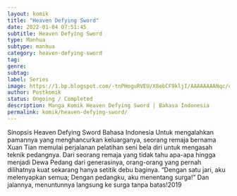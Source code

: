 ```yaml
---
layout: komik
title: "Heaven Defying Sword"
date: 2022-01-04 07:51:45
subtitle: Heaven Defying Sword
type: Manhua
subtype: manhua
category: heaven-defying-sword
tag: 
genre: 
subtag: 
label: Series
image: https://1.bp.blogspot.com/-tnPHoguRVEU/X8ebCF9kljI/AAAAAAAANqc/c-aZkCfjhGw8AzVVUFCt4wmTSz3LBHPvACLcBGAsYHQ/s72-c/heaven-defying-sword-368389-iqW0hE9H.jpg
author: Postkomik
status: Ongoing / Completed
description: Manga Komik Heaven Defying Sword | Bahasa Indonesia
permalink: komik/heaven-defying-sword/
---
```


Sinopsis Heaven Defying Sword Bahasa Indonesia Untuk mengalahkan pamannya yang menghancurkan keluarganya, seorang remaja bernama Xuan Tian memulai perjalanan pelatihan seni bela diri untuk mengasah teknik pedangnya. Dari seorang remaja yang tidak tahu apa-apa hingga menjadi Dewa Pedang dari generasinya, orang-orang yang pernah dilihatnya kuat sekarang hanya setitik debu baginya. “Dengan satu jari, aku melenyapkan semua; Dengan pedangku, aku menentang surga!” Dan jalannya, menuntunnya langsung ke surga tanpa batas!2019
